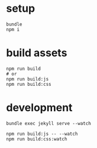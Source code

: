 # setup

```
bundle
npm i
```

# build assets

```
npm run build
# or
npm run build:js
npm run build:css
```

# development

```
bundle exec jekyll serve --watch

npm run build:js -- --watch
npm run build:css:watch
```
